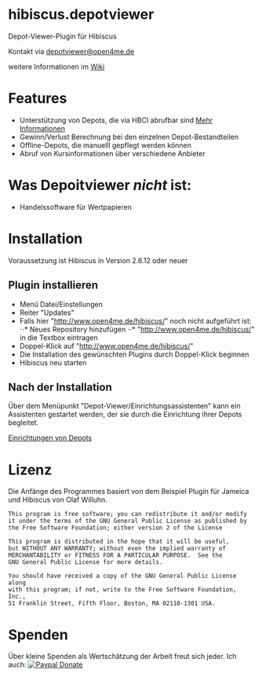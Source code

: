 hibiscus.depotviewer
====================

Depot-Viewer-Plugin für Hibiscus

Kontakt via depotviewer@open4me.de

weitere Informationen im [Wiki](https://github.com/littleyoda/hibiscus.depotviewer/wiki)

# Features
* Unterstützung von Depots, die via HBCI abrufbar sind [Mehr Informationen](banken.md)
* Gewinn/Verlust Berechnung bei den einzelnen Depot-Bestandteilen
* Offline-Depots, die manuelll gepflegt werden können
* Abruf von Kursinformationen über verschiedene Anbieter

# Was Depoitviewer _nicht_ ist:
* Handelssoftware für Wertpapieren



# Installation
Voraussetzung ist Hibiscus in Version 2.6.12 oder neuer

## Plugin installieren
* Menü Datei/Einstellungen
* Reiter "Updates"
* Falls hier "http://www.open4me.de/hibiscus/" noch nicht aufgeführt ist:
⋅⋅* Neues Repository hinzufügen
⋅⋅* "http://www.open4me.de/hibiscus/" in die Textbox eintragen
* Doppel-Klick auf "http://www.open4me.de/hibiscus/"
* Die Installation des gewünschten Plugins durch Doppel-Klick beginnen
* Hibiscus neu starten

## Nach der Installation
Über dem Menüpunkt "Depot-Viewer/Einrichtungsassistenten" kann ein Assistenten gestartet werden, der sie durch die Einrichtung ihrer Depots begleitet.

[Einrichtungen von Depots](banken.md)

# Lizenz
Die Anfänge des Programmes basiert von dem Beispiel Plugin für Jameica und Hibiscus von Olaf Willuhn.

    This program is free software; you can redistribute it and/or modify
    it under the terms of the GNU General Public License as published by
    the Free Software Foundation; either version 2 of the License

    This program is distributed in the hope that it will be useful,
    but WITHOUT ANY WARRANTY; without even the implied warranty of
    MERCHANTABILITY or FITNESS FOR A PARTICULAR PURPOSE.  See the
    GNU General Public License for more details.

    You should have received a copy of the GNU General Public License along
    with this program; if not, write to the Free Software Foundation, Inc.,
    51 Franklin Street, Fifth Floor, Boston, MA 02110-1301 USA.

# Spenden
Über kleine Spenden als Wertschätzung der Arbeit freut sich jeder. Ich auch:
[![Paypal Donate](https://img.shields.io/badge/paypal-donate-yellow.svg)](https://www.paypal.com/paypalme/littleyoda/)
